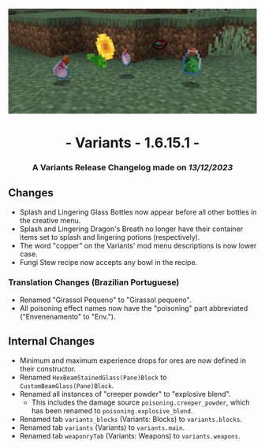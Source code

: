 ![Additions and Changes from 1.6.15.1](ChangelogPhoto.png)

# <center>- Variants - 1.6.15.1 -</center>
### <center>A Variants Release Changelog made on *13/12/2023*</center>

## Changes
- Splash and Lingering Glass Bottles now appear before all other bottles in the creative menu.
- Splash and Lingering Dragon's Breath no longer have their container items set to splash and lingering potions (respectively).
- The word "copper" on the Variants' mod menu descriptions is now lower case.
- Fungi Stew recipe now accepts any bowl in the recipe.

### Translation Changes (Brazilian Portuguese)
- Renamed "Girassol Pequeno" to "Girassol pequeno".
- All poisoning effect names now have the "poisoning" part abbreviated ("Envenenamento" to "Env.").

## Internal Changes
- Minimum and maximum experience drops for ores are now defined in their constructor.
- Renamed ```HexBeamStainedGlass(Pane)Block``` to ```CustomBeamGlass(Pane)Block```.
- Renamed all instances of "creeper powder" to "explosive blend".
    - This includes the damage source ```poisoning.creeper_powder```, which has been renamed to ```poisoning.explosive_blend```.
- Renamed tab ```variants_blocks``` (Variants: Blocks) to ```variants.blocks```.
- Renamed tab ```variants``` (Variants) to ```variants.main```.
- Renamed tab ```weaponryTab``` (Variants: Weapons) to ```variants.weapons```.
